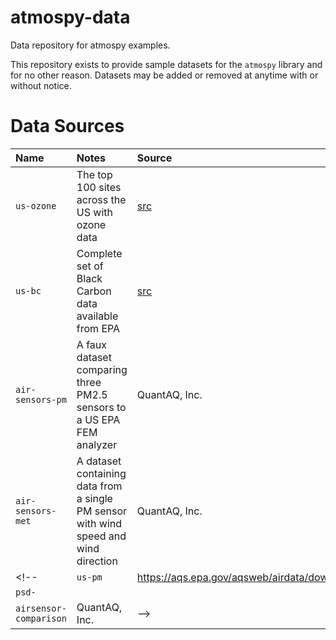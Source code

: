 # atmospy-data
Data repository for atmospy examples.

This repository exists to provide sample datasets for the `atmospy` library and for no other reason. Datasets may be added or removed at anytime with or without notice.

# Data Sources

| Name | Notes | Source |
|:-----|:------|:-------|
| `us-ozone` | The top 100 sites across the US with ozone data |  [src](https://aqs.epa.gov/aqsweb/airdata/download_files.html#Raw) |
| `us-bc`| Complete set of Black Carbon data available from EPA | [src](https://aqs.epa.gov/aqsweb/airdata/download_files.html#Raw)
| `air-sensors-pm`| A faux dataset comparing three PM2.5 sensors to a US EPA FEM analyzer | QuantAQ, Inc. |
| `air-sensors-met`| A dataset containing data from a single PM sensor with wind speed and wind direction | QuantAQ, Inc. |
<!-- | `us-pm`| https://aqs.epa.gov/aqsweb/airdata/download_files.html#Raw|
| `psd-` ||
| `airsensor-comparison` | QuantAQ, Inc. | -->